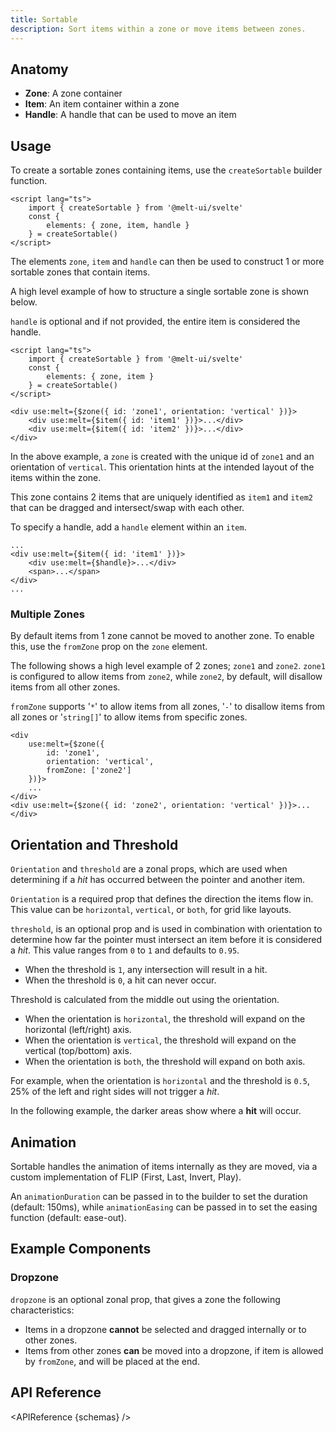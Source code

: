 ```yaml
---
title: Sortable
description: Sort items within a zone or move items between zones.
---
```


<script>
    import { APIReference, Preview, Callout } from '$docs/components'
    export let snippets
    export let previews
    export let schemas
</script>

## Anatomy

- **Zone**: A zone container
- **Item**: An item container within a zone
- **Handle**: A handle that can be used to move an item

## Usage

To create a sortable zones containing items, use the `createSortable` builder function.

```svelte {3-5}
<script lang="ts">
	import { createSortable } from '@melt-ui/svelte'
	const {
		elements: { zone, item, handle }
	} = createSortable()
</script>
```

The elements `zone`, `item` and `handle` can then be used to construct 1 or more sortable zones that
contain items.

A high level example of how to structure a single sortable zone is shown below.

<Callout type='info'>
<code>handle</code> is optional and if not provided, the entire item is considered the handle.
</Callout>

```svelte
<script lang="ts">
	import { createSortable } from '@melt-ui/svelte'
	const {
		elements: { zone, item }
	} = createSortable()
</script>

<div use:melt={$zone({ id: 'zone1', orientation: 'vertical' })}>
	<div use:melt={$item({ id: 'item1' })}>...</div>
	<div use:melt={$item({ id: 'item2' })}>...</div>
</div>
```

In the above example, a `zone` is created with the unique id of `zone1` and an orientation of
`vertical`. This orientation hints at the intended layout of the items within the zone.

This zone contains 2 items that are uniquely identified as `item1` and `item2` that can be dragged
and intersect/swap with each other.

To specify a handle, add a `handle` element within an `item`.

```svelte {3}
...
<div use:melt={$item({ id: 'item1' })}>
	<div use:melt={$handle}>...</div>
	<span>...</span>
</div>
...
```

### Multiple Zones

By default items from 1 zone cannot be moved to another zone. To enable this, use the `fromZone`
prop on the `zone` element.

The following shows a high level example of 2 zones; `zone1` and `zone2`. `zone1` is configured to
allow items from `zone2`, while `zone2`, by default, will disallow items from all other zones.

<Callout type='info'>
<code>fromZone</code> supports '<code>*</code>' to allow items from all zones, '<code>-</code>' to disallow items from all zones or '<code>string[]</code>' to allow items from specific zones.
</Callout>

```svelte {4}
<div
	use:melt={$zone({
		id: 'zone1',
		orientation: 'vertical',
		fromZone: ['zone2']
	})}>
	...
</div>
<div use:melt={$zone({ id: 'zone2', orientation: 'vertical' })}>...</div>
```

## Orientation and Threshold

`Orientation` and `threshold` are a zonal props, which are used when determining if a _hit_ has
occurred between the pointer and another item.

`Orientation` is a required prop that defines the direction the items flow in. This value can be
`horizontal`, `vertical`, or `both`, for grid like layouts.

`threshold`, is an optional prop and is used in combination with orientation to determine how far
the pointer must intersect an item before it is considered a _hit_. This value ranges from `0` to
`1` and defaults to `0.95`.

- When the threshold is `1`, any intersection will result in a hit.
- When the threshold is `0`, a hit can never occur.

Threshold is calculated from the middle out using the orientation.

- When the orientation is `horizontal`, the threshold will expand on the horizontal (left/right)
  axis.
- When the orientation is `vertical`, the threshold will expand on the vertical (top/bottom) axis.
- When the orientation is `both`, the threshold will expand on both axis.

For example, when the orientation is `horizontal` and the threshold is `0.5`, 25% of the left and
right sides will not trigger a _hit_.

In the following example, the darker areas show where a **hit** will occur.

<Preview code={snippets.threshold}>
    <svelte:component this={previews.threshold} />
</Preview>

## Animation

Sortable handles the animation of items internally as they are moved, via a custom implementation of
FLIP (First, Last, Invert, Play).

An `animationDuration` can be passed in to the builder to set the duration (default: 150ms), while
`animationEasing` can be passed in to set the easing function (default: ease-out).

<Preview code={snippets.animation}>
    <svelte:component this={previews.animation} />
</Preview>

## Example Components

### Dropzone

`dropzone` is an optional zonal prop, that gives a zone the following characteristics:

- Items in a dropzone **cannot** be selected and dragged internally or to other zones.
- Items from other zones **can** be moved into a dropzone, if item is allowed by `fromZone`,
  and will be placed at the end.

<Preview code={snippets.dropzone}>
    <svelte:component this={previews.dropzone} />
</Preview>

## API Reference

<APIReference {schemas} />
